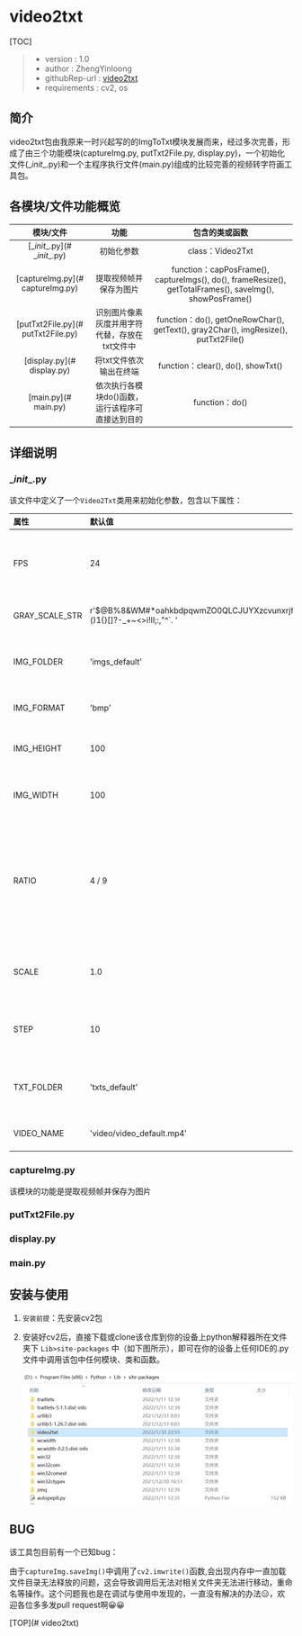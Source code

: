 # video2txt

[TOC]

> - version : 1.0
> - author : ZhengYinloong
> - githubRep-url : [video2txt](https://github.com/zhengyinloong/video2txt)
> - requirements : cv2, os

## 简介

video2txt包由我原来一时兴起写的的ImgToTxt模块发展而来，经过多次完善，形成了由三个功能模块(captureImg.py, putTxt2File.py, display.py)，一个初始化文件(\__init__.py)和一个主程序执行文件(main.py)组成的比较完善的视频转字符画工具包。

## 各模块/文件功能概览

|             模块/文件              |                       功能                       |                        包含的类或函数                        |
| :--------------------------------: | :----------------------------------------------: | :----------------------------------------------------------: |
|  [\__init__.py](#  \__init__.py)   |                    初始化参数                    |                       class：Video2Txt                       |
|  [captureImg.py](# captureImg.py)  |              提取视频帧并保存为图片              | function：capPosFrame(), captureImgs(), do(), frameResize(), getTotalFrames(), saveImg(), showPosFrame() |
| [putTxt2File.py](# putTxt2File.py) |  识别图片像素灰度并用字符代替，存放在txt文件中   | function：do(), getOneRowChar(), getText(), gray2Char(), imgResize(), putTxt2File() |
|     [display.py](# display.py)     |             将txt文件依次输出在终端              |              function：clear(), do(), showTxt()              |
|        [main.py](# main.py)        | 依次执行各模块do()函数，运行该程序可直接达到目的 |                        function：do()                        |

## 详细说明

### \__init__.py

该文件中定义了一个`Video2Txt`类用来初始化参数，包含以下属性：

| 属性           | 默认值                                                       | 说明                                                         |
| :------------- | :----------------------------------------------------------- | :----------------------------------------------------------- |
| FPS            | 24                                                           | \< float ＞0 > txt文件“播放”的“帧率”                         |
| GRAY_SCALE_STR | r'$@B%8&WM#*oahkbdpqwmZO0QLCJUYXzcvunxrjft/\|()1{}[]?-_+~<>i!lI;:,"^`. ' | \< str > 灰度等级字符                                        |
| IMG_FOLDER     | 'imgs_default'                                               | \< str > img文件要存放的文件夹                               |
| IMG_FORMAT     | 'bmp'                                                        | \< str > 图片保存格式                                        |
| IMG_HEIGHT     | 100                                                          | \< int > 图片重新设置 高                                     |
| IMG_WIDTH      | 100                                                          | \< int > 图片重新设置 宽                                     |
| RATIO          | 4 / 9                                                        | \< float > 根据cmd终端字符比例（属性->字体）调整字符画（宽 / 高） |
| SCALE          | 1.0                                                          | \< float > 转字符画时对图片缩放                              |
| STEP           | 10                                                           | \< int > 跳帧，默认每十帧取一帧                              |
| TXT_FOLDER     | 'txts_default'                                               | \< str > txt文件要存放的文件夹                               |
| VIDEO_NAME     | 'video/video_default.mp4'                                    | \< str > 视频文件                                            |

### captureImg.py

该模块的功能是提取视频帧并保存为图片

###  putTxt2File.py

### display.py

### main.py

## 安装与使用

1. `安装前提`：先安装cv2包

2. 安装好cv2后，直接下载或clone该仓库到你的设备上python解释器所在文件夹下 `Lib>site-packages` 中（如下图所示），即可在你的设备上任何IDE的.py文件中调用该包中任何模块、类和函数。

   ![安装](https://github.com/zhengyinloong/video2txt/blob/master/README.assets/image-20220131000208929.png)

## BUG

该工具包目前有一个已知bug：

由于`captureImg.saveImg()`中调用了`cv2.imwrite()`函数,会出现内存中一直加载文件目录无法释放的问题，这会导致调用后无法对相关文件夹无法进行移动，重命名等操作。这个问题我也是在调试与使用中发现的，一直没有解决的办法😑，欢迎各位多多发pull request啊😀😀

[TOP](# video2txt)

